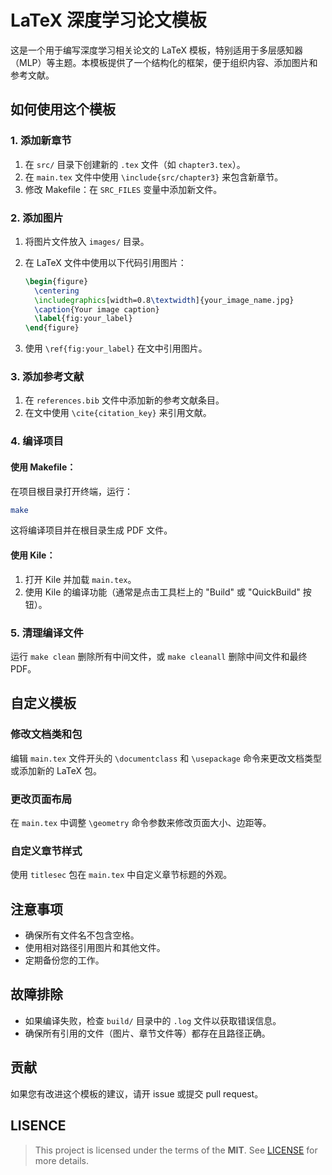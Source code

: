# LaTeX 深度学习论文模板

这是一个用于编写深度学习相关论文的 LaTeX 模板，特别适用于多层感知器（MLP）等主题。本模板提供了一个结构化的框架，便于组织内容、添加图片和参考文献。

## 如何使用这个模板

### 1. 添加新章节

1. 在 `src/` 目录下创建新的 `.tex` 文件（如 `chapter3.tex`）。
2. 在 `main.tex` 文件中使用 `\include{src/chapter3}` 来包含新章节。
3. 修改 Makefile：在 `SRC_FILES` 变量中添加新文件。

### 2. 添加图片

1. 将图片文件放入 `images/` 目录。
2. 在 LaTeX 文件中使用以下代码引用图片：

   ```latex
   \begin{figure}
     \centering
     \includegraphics[width=0.8\textwidth]{your_image_name.jpg}
     \caption{Your image caption}
     \label{fig:your_label}
   \end{figure}
   ```

3. 使用 `\ref{fig:your_label}` 在文中引用图片。

### 3. 添加参考文献

1. 在 `references.bib` 文件中添加新的参考文献条目。
2. 在文中使用 `\cite{citation_key}` 来引用文献。

### 4. 编译项目

#### 使用 Makefile：

在项目根目录打开终端，运行：

```bash
make
```

这将编译项目并在根目录生成 PDF 文件。

#### 使用 Kile：

1. 打开 Kile 并加载 `main.tex`。
2. 使用 Kile 的编译功能（通常是点击工具栏上的 "Build" 或 "QuickBuild" 按钮）。

### 5. 清理编译文件

运行 `make clean` 删除所有中间文件，或 `make cleanall` 删除中间文件和最终 PDF。

## 自定义模板

### 修改文档类和包

编辑 `main.tex` 文件开头的 `\documentclass` 和 `\usepackage` 命令来更改文档类型或添加新的 LaTeX 包。

### 更改页面布局

在 `main.tex` 中调整 `\geometry` 命令参数来修改页面大小、边距等。

### 自定义章节样式

使用 `titlesec` 包在 `main.tex` 中自定义章节标题的外观。

## 注意事项

- 确保所有文件名不包含空格。
- 使用相对路径引用图片和其他文件。
- 定期备份您的工作。

## 故障排除

- 如果编译失败，检查 `build/` 目录中的 `.log` 文件以获取错误信息。
- 确保所有引用的文件（图片、章节文件等）都存在且路径正确。

## 贡献

如果您有改进这个模板的建议，请开 issue 或提交 pull request。

## LISENCE 

> This project is licensed under the terms of the **MIT**. See [LICENSE](./LICENSE) for more details.

